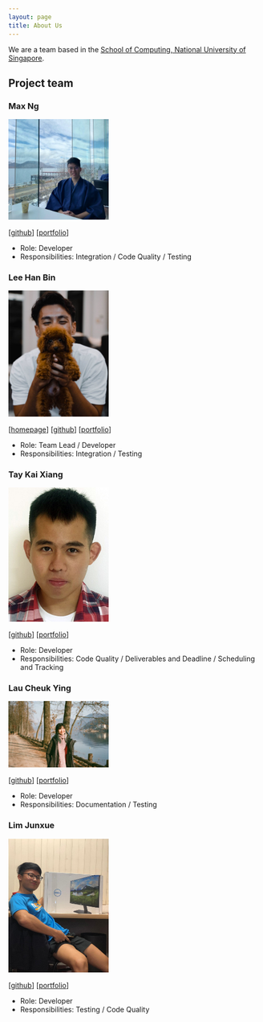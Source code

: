 ```yaml
---
layout: page
title: About Us
---
```


We are a team based in the [School of Computing, National University of Singapore](http://www.comp.nus.edu.sg).

## Project team

### Max Ng

<img src="images/maxxng.png" width="200px">

[[github](https://github.com/maxxng)]
[[portfolio](team/maxxng.md)]

* Role: Developer
* Responsibilities: Integration / Code Quality / Testing

### Lee Han Bin

<img src="images/habi39.png" width="200px">

[[homepage](http://www.lhanbin.com)]
[[github](https://github.com/habi39)]
[[portfolio](team/habi39.md)]
* Role: Team Lead / Developer
* Responsibilities: Integration / Testing

### Tay Kai Xiang

<img src="images/kaixiangtay.png" width="200px">

[[github](http://github.com/kaixiangtay)]
[[portfolio](team/kaixiangtay.md)]

* Role: Developer
* Responsibilities: Code Quality / Deliverables and Deadline / Scheduling and Tracking

### Lau Cheuk Ying

<img src="images/mesyeux.png" width="200px">

[[github](http://github.com/mesyeux/ip)]
[[portfolio](team/mesyeux.md)]

* Role: Developer
* Responsibilities: Documentation / Testing

### Lim Junxue

<img src="images/limjunxue.png" width="200px">

[[github](http://github.com/LimJunxue)]
[[portfolio](team/limjunxue.md)]

* Role: Developer
* Responsibilities: Testing / Code Quality
